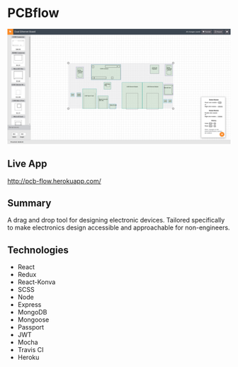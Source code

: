 # PCBflow
![App screenshot](client/public/images/dual-ethernet-board.png)

## Live App
http://pcb-flow.herokuapp.com/

## Summary
A drag and drop tool for designing electronic devices. Tailored specifically
to make electronics design accessible and approachable for non-engineers.

## Technologies
* React
* Redux
* React-Konva
* SCSS
* Node
* Express
* MongoDB
* Mongoose
* Passport
* JWT
* Mocha
* Travis CI
* Heroku
